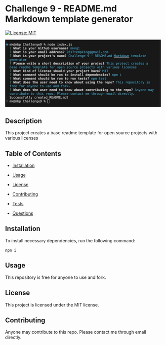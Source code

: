 # Challenge 9 - README.md Markdown template generator

[![License: MIT](https://img.shields.io/badge/License-MIT-yellow.svg)](https://opensource.org/licenses/MIT)

[![Watch the video](/screenshot.png)](https://youtu.be/vt5fpE0bzSY)

## Description

This project creates a base readme template for open source projects with various licenses

## Table of Contents

* [Installation](#installation)

* [Usage](#usage)

* [License](#license)

* [Contributing](#contributing)

* [Tests](#tests)

* [Questions](#questions)

## Installation

To install necessary dependencies, run the following command:

```
npm i
```

## Usage

This repository is free for anyone to use and fork.

## License

This project is licensed under the MIT license.

## Contributing

Anyone may contribute to this repo. Please contact me through email directly.
